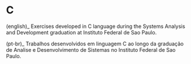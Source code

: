 # C

(english)_
Exercises developed in C language during the Systems Analysis and Development graduation at Instituto Federal de Sao Paulo.

(pt-br)_
Trabalhos desenvolvidos em linguagem C ao longo da graduação de Analise e Desenvolvimento de Sistemas no Instituto Federal de Sao Paulo.





